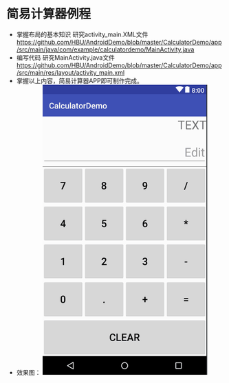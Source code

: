 # 简易计算器例程
- 掌握布局的基本知识 研究activity_main.XML文件
https://github.com/HBU/AndroidDemo/blob/master/CalculatorDemo/app/src/main/java/com/example/calculatordemo/MainActivity.java
- 编写代码 研究MainActivity.java文件
https://github.com/HBU/AndroidDemo/blob/master/CalculatorDemo/app/src/main/res/layout/activity_main.xml
- 掌握以上内容，简易计算器APP即可制作完成。
- 效果图：
![效果图](https://github.com/HBU/AndroidDemo/blob/master/CalculatorDemo/calculator.png)
